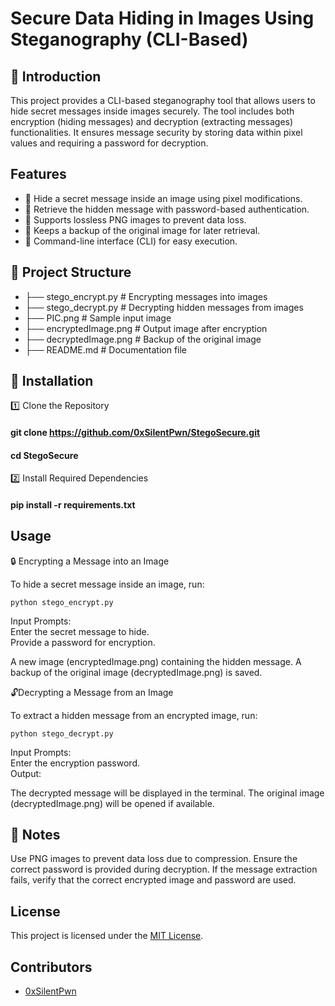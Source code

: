 # Secure Data Hiding in Images Using Steganography (CLI-Based)

## 🔐 Introduction
This project provides a CLI-based steganography tool that allows users to hide secret messages inside images securely. 
The tool includes both encryption (hiding messages) and decryption (extracting messages) functionalities. 
It ensures message security by storing data within pixel values and requiring a password for decryption.

## Features
- 🔹 Hide a secret message inside an image using pixel modifications.
- 🔹 Retrieve the hidden message with password-based authentication.
- 🔹 Supports lossless PNG images to prevent data loss.
- 🔹 Keeps a backup of the original image for later retrieval.
- 🔹 Command-line interface (CLI) for easy execution.

## 📂 Project Structure

- ├── stego_encrypt.py      # Encrypting messages into images
- ├── stego_decrypt.py      # Decrypting hidden messages from images
- ├── PIC.png               # Sample input image
- ├── encryptedImage.png    # Output image after encryption
- ├── decryptedImage.png    # Backup of the original image
- ├── README.md             # Documentation file

## 📌 Installation
1️⃣ Clone the Repository
#### git clone https://github.com/0xSilentPwn/StegoSecure.git
#### cd StegoSecure

2️⃣ Install Required Dependencies
#### pip install -r requirements.txt

## Usage
🔒 Encrypting a Message into an Image  

To hide a secret message inside an image, run:  

`python stego_encrypt.py`  

Input Prompts:  
Enter the secret message to hide.  
Provide a password for encryption.

A new image (encryptedImage.png) containing the hidden message.
A backup of the original image (decryptedImage.png) is saved.

🔓Decrypting a Message from an Image

To extract a hidden message from an encrypted image, run:

`python stego_decrypt.py`

Input Prompts:  
Enter the encryption password.  
Output:

The decrypted message will be displayed in the terminal.
The original image (decryptedImage.png) will be opened if available.

## 📜 Notes
Use PNG images to prevent data loss due to compression.
Ensure the correct password is provided during decryption.
If the message extraction fails, verify that the correct encrypted image and password are used.

## License
This project is licensed under the [MIT License](LICENSE).

## Contributors
- [0xSilentPwn](https://github.com/0xSilentPwn)